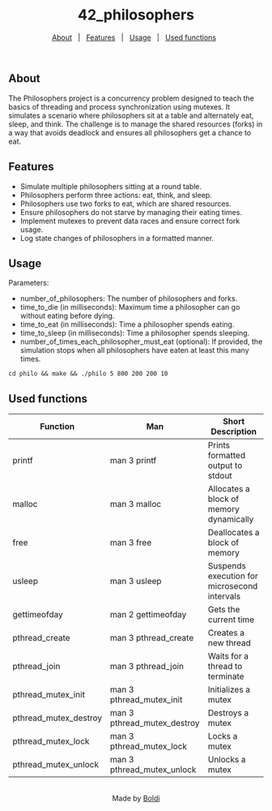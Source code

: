 <h1 align="center">42_philosophers</h1>

<p align="center">
  <a href="#about">About</a> &#xa0; | &#xa0;
  <a href="#features">Features</a> &#xa0; | &#xa0;
  <a href="#usage">Usage</a> &#xa0; | &#xa0;
  <a href="#used-functions">Used functions</a> &#xa0;
</p>

<br>

## About

The Philosophers project is a concurrency problem designed to teach the basics of threading and process synchronization using mutexes. It simulates a scenario where philosophers sit at a table and alternately eat, sleep, and think. The challenge is to manage the shared resources (forks) in a way that avoids deadlock and ensures all philosophers get a chance to eat.

## Features

- Simulate multiple philosophers sitting at a round table.
- Philosophers perform three actions: eat, think, and sleep.
- Philosophers use two forks to eat, which are shared resources.
- Ensure philosophers do not starve by managing their eating times.
- Implement mutexes to prevent data races and ensure correct fork usage.
- Log state changes of philosophers in a formatted manner.

## Usage

Parameters:

- number_of_philosophers: The number of philosophers and forks.
- time_to_die (in milliseconds): Maximum time a philosopher can go without eating before dying.
- time_to_eat (in milliseconds): Time a philosopher spends eating.
- time_to_sleep (in milliseconds): Time a philosopher spends sleeping.
- number_of_times_each_philosopher_must_eat (optional): If provided, the simulation stops when all philosophers have eaten at least this many times.

```shell
cd philo && make && ./philo 5 800 200 200 10
```

## Used functions

| **Function**          | **Man**                     | **Short Description**                        |
| --------------------- | --------------------------- | -------------------------------------------- |
| printf                | man 3 printf                | Prints formatted output to stdout            |
| malloc                | man 3 malloc                | Allocates a block of memory dynamically      |
| free                  | man 3 free                  | Deallocates a block of memory                |
| usleep                | man 3 usleep                | Suspends execution for microsecond intervals |
| gettimeofday          | man 2 gettimeofday          | Gets the current time                        |
| pthread_create        | man 3 pthread_create        | Creates a new thread                         |
| pthread_join          | man 3 pthread_join          | Waits for a thread to terminate              |
| pthread_mutex_init    | man 3 pthread_mutex_init    | Initializes a mutex                          |
| pthread_mutex_destroy | man 3 pthread_mutex_destroy | Destroys a mutex                             |
| pthread_mutex_lock    | man 3 pthread_mutex_lock    | Locks a mutex                                |
| pthread_mutex_unlock  | man 3 pthread_mutex_unlock  | Unlocks a mutex                              |

<br>

<div align="center">
  Made by <a href="https://github.com/Szabold1" target="_blank">Boldi</a>
</div>
